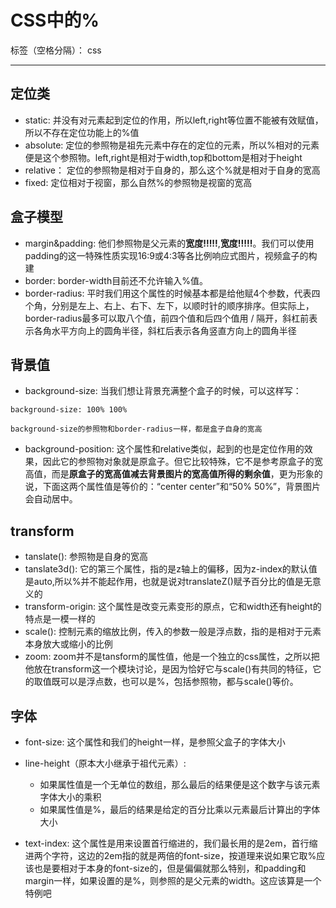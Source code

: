 ﻿# CSS中的%

标签（空格分隔）： css

---

## 定位类

- static: 并没有对元素起到定位的作用，所以left,right等位置不能被有效赋值，所以不存在定位功能上的%值
- absolute: 定位的参照物是祖先元素中存在的定位的元素，所以%相对的元素便是这个参照物。left,right是相对于width,top和bottom是相对于height
- relative： 定位的参照物是相对于自身的，那么这个%就是相对于自身的宽高
- fixed: 定位相对于视窗，那么自然%的参照物是视窗的宽高

## 盒子模型

- margin&padding: 他们参照物是父元素的**宽度!!!!!**,**宽度!!!!!**。我们可以使用padding的这一特殊性质实现16:9或4:3等各比例响应式图片，视频盒子的构建
- border: border-width目前还不允许输入%值。
- border-radius: 平时我们用这个属性的时候基本都是给他赋4个参数，代表四个角，分别是左上、右上、右下、左下，以顺时针的顺序排序。但实际上，border-radius最多可以取八个值，前四个值和后四个值用 / 隔开，斜杠前表示各角水平方向上的圆角半径，斜杠后表示各角竖直方向上的圆角半径

## 背景值

- background-size: 当我们想让背景充满整个盒子的时候，可以这样写：
```
background-size: 100% 100%
```
    background-size的参照物和border-radius一样，都是盒子自身的宽高

- background-position: 这个属性和relative类似，起到的也是定位作用的效果，因此它的参照物对象就是原盒子。但它比较特殊，它不是参考原盒子的宽高值，而是**原盒子的宽高值减去背景图片的宽高值所得的剩余值**，更为形象的说，下面这两个属性值是等价的：“center center”和“50% 50%”，背景图片会自动居中。

## transform

- tanslate(): 参照物是自身的宽高
- tanslate3d(): 它的第三个属性，指的是z轴上的偏移，因为z-index的默认值是auto,所以%并不能起作用，也就是说对translateZ()赋予百分比的值是无意义的
- transform-origin: 这个属性是改变元素变形的原点，它和width还有height的特点是一模一样的
- scale(): 控制元素的缩放比例，传入的参数一般是浮点数，指的是相对于元素本身放大或缩小的比例
- zoom: zoom并不是tansform的属性值，他是一个独立的css属性，之所以把他放在transform这一个模块讨论，是因为恰好它与scale()有共同的特征，它的取值既可以是浮点数，也可以是%，包括参照物，都与scale()等价。

## 字体

- font-size: 这个属性和我们的height一样，是参照父盒子的字体大小

- line-height（原本大小继承于祖代元素）: 
    - 如果属性值是一个无单位的数组，那么最后的结果便是这个数字与该元素字体大小的乘积
    - 如果属性值是%，最后的结果是给定的百分比乘以元素最后计算出的字体大小

- text-index: 这个属性是用来设置首行缩进的，我们最长用的是2em，首行缩进两个字符，这边的2em指的就是两倍的font-size，按道理来说如果它取%应该也是要相对于本身的font-size的，但是偏偏就那么特别，和padding和margin一样，如果设置的是%，则参照的是父元素的width。这应该算是一个特例吧



